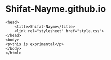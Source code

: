 # Shifat-Nayme.github.io
<!DOCTYPE html>
    <head>
        <title>Shifat-Nayme</title>
        <link rel="stylesheet" href="style.css">
    </head>
    <body>
    <p>this is exprimental</p>
    </body>
    </html>
